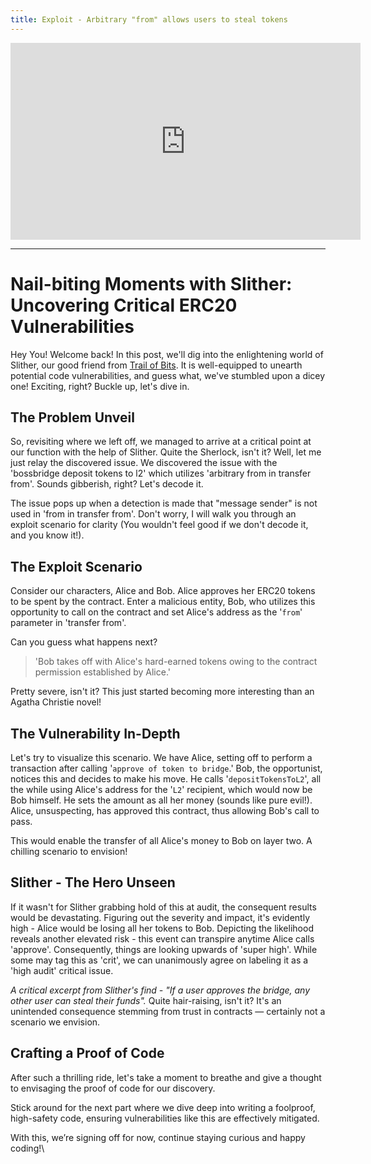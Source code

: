 ```yaml
---
title: Exploit - Arbitrary "from" allows users to steal tokens
---
```


<iframe width="560" height="315" src="https://www.youtube.com/embed/y1VG8lD75VY?si=_GIx9lsFMKFEHZyv" title="YouTube video player" frameborder="0" allow="accelerometer; autoplay; clipboard-write; encrypted-media; gyroscope; picture-in-picture; web-share" allowfullscreen></iframe>

---

# Nail-biting Moments with Slither: Uncovering Critical ERC20 Vulnerabilities

Hey You! Welcome back! In this post, we'll dig into the enlightening world of Slither, our good friend from [Trail of Bits](https://trailofbits.com/). It is well-equipped to unearth potential code vulnerabilities, and guess what, we've stumbled upon a dicey one! Exciting, right? Buckle up, let's dive in.

## The Problem Unveil

So, revisiting where we left off, we managed to arrive at a critical point at our function with the help of Slither. Quite the Sherlock, isn't it? Well, let me just relay the discovered issue. We discovered the issue with the 'bossbridge deposit tokens to l2' which utilizes 'arbitrary from in transfer from'. Sounds gibberish, right? Let's decode it.

The issue pops up when a detection is made that "message sender" is not used in 'from in transfer from'. Don't worry, I will walk you through an exploit scenario for clarity (You wouldn't feel good if we don't decode it, and you know it!).

## The Exploit Scenario

Consider our characters, Alice and Bob. Alice approves her ERC20 tokens to be spent by the contract. Enter a malicious entity, Bob, who utilizes this opportunity to call on the contract and set Alice's address as the '`from`' parameter in 'transfer from'.

Can you guess what happens next?

> 'Bob takes off with Alice's hard-earned tokens owing to the contract permission established by Alice.'

Pretty severe, isn't it? This just started becoming more interesting than an Agatha Christie novel!

## The Vulnerability In-Depth

Let's try to visualize this scenario. We have Alice, setting off to perform a transaction after calling '`approve of token to bridge`.' Bob, the opportunist, notices this and decides to make his move. He calls '`depositTokensToL2`', all the while using Alice's address for the '`L2`' recipient, which would now be Bob himself. He sets the amount as all her money (sounds like pure evil!). Alice, unsuspecting, has approved this contract, thus allowing Bob's call to pass.

This would enable the transfer of all Alice's money to Bob on layer two. A chilling scenario to envision!

## Slither - The Hero Unseen

If it wasn't for Slither grabbing hold of this at audit, the consequent results would be devastating. Figuring out the severity and impact, it's evidently high - Alice would be losing all her tokens to Bob. Depicting the likelihood reveals another elevated risk - this event can transpire anytime Alice calls 'approve'. Consequently, things are looking upwards of 'super high'. While some may tag this as 'crit', we can unanimously agree on labeling it as a 'high audit' critical issue.

_A critical excerpt from Slither's find - "If a user approves the bridge, any other user can steal their funds"._ Quite hair-raising, isn't it? It's an unintended consequence stemming from trust in contracts — certainly not a scenario we envision.

## Crafting a Proof of Code

After such a thrilling ride, let's take a moment to breathe and give a thought to envisaging the proof of code for our discovery.

Stick around for the next part where we dive deep into writing a foolproof, high-safety code, ensuring vulnerabilities like this are effectively mitigated.

With this, we’re signing off for now, continue staying curious and happy coding!\\
